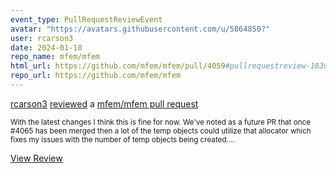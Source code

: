 ```yaml
---
event_type: PullRequestReviewEvent
avatar: "https://avatars.githubusercontent.com/u/5864850?"
user: rcarson3
date: 2024-01-18
repo_name: mfem/mfem
html_url: https://github.com/mfem/mfem/pull/4059#pullrequestreview-1830169002
repo_url: https://github.com/mfem/mfem
---
```


<a href='https://github.com/rcarson3' target='_blank'>rcarson3</a> <a href='https://github.com/mfem/mfem/pull/4059#pullrequestreview-1830169002' target='_blank'>reviewed</a> a <a href='https://github.com/mfem/mfem/pull/4059' target='_blank'>mfem/mfem pull request</a>

<small>With the latest changes I think this is fine for now. We've noted as a future PR that once #4065 has been merged then a lot of the temp objects could utilize that allocator which fixes my issues with the number of temp objects being created....</small>

<a href='https://github.com/mfem/mfem/pull/4059#pullrequestreview-1830169002' target='_blank'>View Review</a>